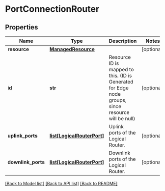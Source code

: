 # PortConnectionRouter

## Properties
Name | Type | Description | Notes
------------ | ------------- | ------------- | -------------
**resource** | [**ManagedResource**](ManagedResource.md) |  | [optional] 
**id** | **str** | Resource ID is mapped to this. (ID is Generated for Edge node groups, since resource will be null) | [optional] 
**uplink_ports** | [**list[LogicalRouterPort]**](LogicalRouterPort.md) | Uplink ports of the Logical Router. | [optional] 
**downlink_ports** | [**list[LogicalRouterPort]**](LogicalRouterPort.md) | Downlink ports of the Logical Router. | [optional] 

[[Back to Model list]](../README.md#documentation-for-models) [[Back to API list]](../README.md#documentation-for-api-endpoints) [[Back to README]](../README.md)

